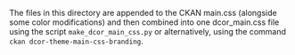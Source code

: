 The files in this directory are appended to the CKAN main.css
(alongside some color modifications) and then combined into one
dcor_main.css file using the script `make_dcor_main_css.py` or
alternatively, using the command `ckan dcor-theme-main-css-branding`.
